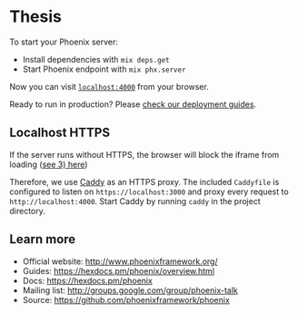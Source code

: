 # Thesis

To start your Phoenix server:

  * Install dependencies with `mix deps.get`
  * Start Phoenix endpoint with `mix phx.server`

Now you can visit [`localhost:4000`](http://localhost:4000) from your browser.

Ready to run in production? Please [check our deployment guides](https://hexdocs.pm/phoenix/deployment.html).

## Localhost HTTPS

If the server runs without HTTPS, the browser will block the iframe from loading ([see 3) here](https://canvas.instructure.com/courses/913512/pages/launch-url))

Therefore, we use [Caddy](https://caddyserver.com/) as an HTTPS proxy. The included `Caddyfile` is configured to listen on `https://localhost:3000` and proxy every request to `http://localhost:4000`. Start Caddy by running `caddy` in the project directory.

## Learn more

  * Official website: http://www.phoenixframework.org/
  * Guides: https://hexdocs.pm/phoenix/overview.html
  * Docs: https://hexdocs.pm/phoenix
  * Mailing list: http://groups.google.com/group/phoenix-talk
  * Source: https://github.com/phoenixframework/phoenix
